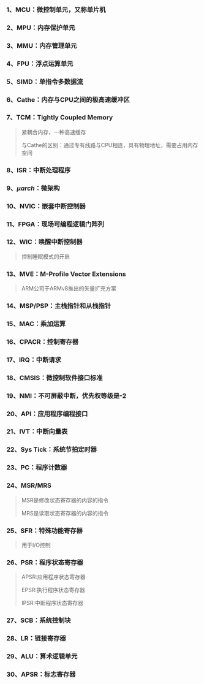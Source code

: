 ### 1、MCU：微控制单元，又称单片机

### 2、MPU：内存保护单元

### 3、MMU：内存管理单元

### 4、FPU：浮点运算单元

### 5、SIMD：单指令多数据流

### 6、Cathe：内存与CPU之间的极高速缓冲区

### 7、TCM：Tightly Coupled Memory

> 紧耦合内存，一种高速缓存
>
> 与Cathe的区别：通过专有线路与CPU相连，具有物理地址，需要占用内存空间

### 8、ISR：中断处理程序

### 9、$\mu arch$：微架构

### 10、NVIC：嵌套中断控制器

### 11、FPGA：现场可编程逻辑门阵列

### 12、WIC：唤醒中断控制器

> 控制睡眠模式的开启

### 13、MVE：M-Profile Vector Extensions

> ARM公司于ARMv8推出的矢量扩充方案

### 14、MSP/PSP：主栈指针和从栈指针

### 15、MAC：乘加运算

### 16、CPACR：控制寄存器

### 17、IRQ：中断请求

### 18、CMSIS：微控制软件接口标准

### 19、NMI：不可屏蔽中断，优先权等级是-2

### 20、API：应用程序编程接口

### 21、IVT：中断向量表

### 22、Sys Tick：系统节拍定时器

### 23、PC：程序计数器

### 24、MSR/MRS

> MSR是修改状态寄存器的内容的指令
>
> MRS是读取状态寄存器的内容的指令

### 25、SFR：特殊功能寄存器

> 用于I/O控制

### 26、PSR：程序状态寄存器

> APSR:应用程序状态寄存器
>
> EPSR:执行程序状态寄存器
>
> IPSR:中断程序状态寄存器

### 27、SCB：系统控制块

### 28、LR：链接寄存器

### 29、ALU：算术逻辑单元

### 30、APSR：标志寄存器